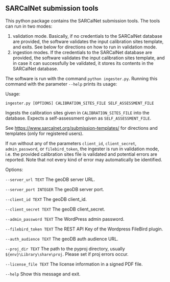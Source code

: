## SARCalNet submission tools

This python package contains the SARCalNet submission tools. The tools can run 
in two modes:
1) validation mode. Basically, if no credentials to the SARCalNet 
database are provided, the software validates the input calibration
sites template, and exits. See below for directions on how to 
run in validation mode.
2) ingestion modes. If the credentials to the SARCalNet database 
are provided, the software validates the input calibration sites
template, and in case it can successfully be validated, it 
stores its contents in the SARCalNet database.

The software is run with the command `python ingester.py`. Running this 
command with the parameter `--help` prints its usage:

Usage: 

`ingester.py [OPTIONS] CALIBRATION_SITES_FILE SELF_ASSESSMENT_FILE`

Ingests the calibration sites given in `CALIBRATION_SITES_FILE` into the
database. Expects a self-assessment given as `SELF_ASSESSMENT_FILE`.

See https://www.sarcalnet.org/submission-templates/ for directions and 
templates (only for registered users).

If run without any of the parameters `client_id`, `client_secret`,
`admin_password`, or `filebird_token`, the ingester is run in validation
mode, i.e. the provided calibration sites file is validated and potential
errors are reported. Note that not every kind of error may automatically be
identified.

Options:

`--server_url TEXT`      The geoDB server URL.

`--server_port INTEGER`  The geoDB server port.

`--client_id TEXT`       The geoDB client_id.

`--client_secret TEXT`   The geoDB client_secret.

`--admin_password TEXT`  The WordPress admin password.

`--filebird_token TEXT`  The REST API Key of the Wordpress FileBird plugin.

`--auth_audience TEXT`   The geoDB auth audience URL.

`--proj_dir TEXT`        The path to the pyproj directory, usually
`${env}\Library\share\proj`. Please set if proj errors occur.

`--license_file TEXT`    The license information in a signed PDF file.

`--help`                 Show this message and exit.
